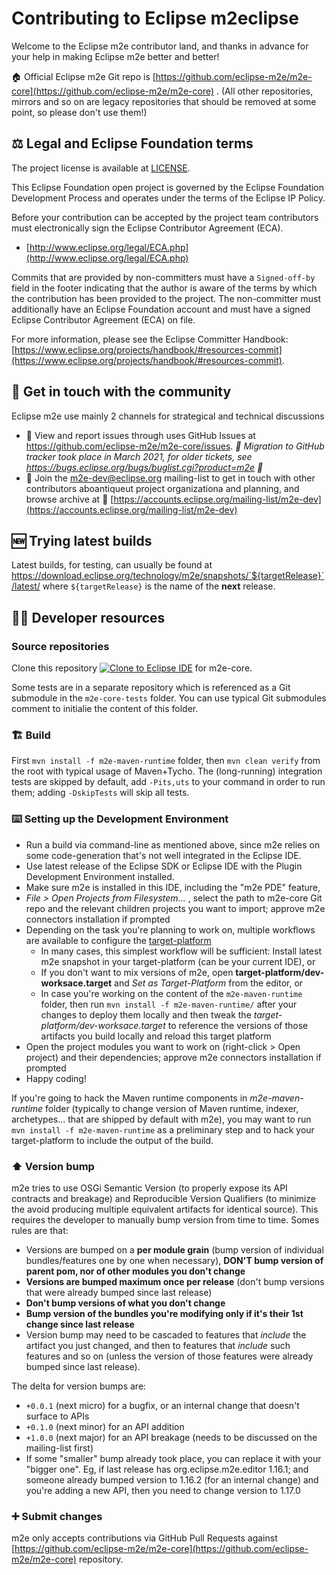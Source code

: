 # Contributing to Eclipse m2eclipse

Welcome to the Eclipse m2e contributor land, and thanks in advance for your help in making Eclipse m2e better and better!

🏠 Official Eclipse m2e Git repo is [https://github.com/eclipse-m2e/m2e-core](https://github.com/eclipse-m2e/m2e-core) . (All other repositories, mirrors and so on are legacy repositories that should be removed at some point, so please don't use them!)

## ⚖️ Legal and Eclipse Foundation terms

The project license is available at [LICENSE](LICENSE).

This Eclipse Foundation open project is governed by the Eclipse Foundation
Development Process and operates under the terms of the Eclipse IP Policy.

Before your contribution can be accepted by the project team contributors must
electronically sign the Eclipse Contributor Agreement (ECA).

* [http://www.eclipse.org/legal/ECA.php](http://www.eclipse.org/legal/ECA.php)

Commits that are provided by non-committers must have a `Signed-off-by` field in
the footer indicating that the author is aware of the terms by which the
contribution has been provided to the project. The non-committer must
additionally have an Eclipse Foundation account and must have a signed Eclipse
Contributor Agreement (ECA) on file.

For more information, please see the Eclipse Committer Handbook:
[https://www.eclipse.org/projects/handbook/#resources-commit](https://www.eclipse.org/projects/handbook/#resources-commit).

## 💬 Get in touch with the community

Eclipse m2e use mainly 2 channels for strategical and technical discussions

* 🐞 View and report issues through uses GitHub Issues at https://github.com/eclipse-m2e/m2e-core/issues. _📜 Migration to GitHub tracker took place in March 2021, for older tickets, see https://bugs.eclipse.org/bugs/buglist.cgi?product=m2e 📜_
* 📧 Join the m2e-dev@eclipse.org mailing-list to get in touch with other contributors aboantiqueut project organizationa and planning, and browse archive at 📜 [https://accounts.eclipse.org/mailing-list/m2e-dev](https://accounts.eclipse.org/mailing-list/m2e-dev)


## 🆕 Trying latest builds

Latest builds, for testing, can usually be found at https://download.eclipse.org/technology/m2e/snapshots/`${targetRelease}`/latest/ where `${targetRelease}` is the name of the **next** release.

## 🧑‍💻 Developer resources

### Source repositories

Clone this repository <a href="https://mickaelistria.github.io/redirctToEclipseIDECloneCommand/redirect.html"><img src="https://mickaelistria.github.io/redirctToEclipseIDECloneCommand/cloneToEclipseBadge.png" alt="Clone to Eclipse IDE"/></a> for m2e-core.

Some tests are in a separate repository which is referenced as a Git submodule in the `m2e-core-tests` folder. You can use typical Git submodules comment to initialie the content of this folder.

### 🏗️ Build

First `mvn install -f m2e-maven-runtime` folder, then `mvn clean verify` from the root with typical usage of Maven+Tycho. The (long-running) integration tests are skipped by default, add `-Pits,uts` to your command in order to run them; adding `-DskipTests` will skip all tests.

### ⌨️ Setting up the Development Environment

* Run a build via command-line as mentioned above, since m2e relies on some code-generation that's not well integrated in the Eclipse IDE.
* Use latest release of the Eclipse SDK or Eclipse IDE with the Plugin Development Environment installed.
* Make sure m2e is installed in this IDE, including the "m2e PDE" feature,
* _File > Open Projects from Filesystem..._ , select the path to m2e-core Git repo and the relevant children projects you want to import; approve m2e connectors installation if prompted
* Depending on the task you're planning to work on, multiple workflows are available to configure the [target-platform](https://help.eclipse.org/2021-03/topic/org.eclipse.pde.doc.user/concepts/target.htm?cp=4_1_5)
    * In many cases, this simplest workflow will be sufficient: Install latest m2e snapshot in your target-platform (can be your current IDE), or
    * If you don't want to mix versions of m2e, open  __target-platform/dev-worksace.target__  and  _Set as Target-Platform_  from the editor, or
    * In case you're working on the content of the `m2e-maven-runtime` folder, then run `mvn install -f m2e-maven-runtime/` after your changes to deploy them locally and then tweak the  _target-platform/dev-worksace.target_  to reference the versions of those artifacts you build locally and reload this target platform
* Open the project modules you want to work on (right-click > Open project) and their dependencies; approve m2e connectors installation if prompted
* Happy coding!


If you're going to hack the Maven runtime components in _m2e-maven-runtime_ folder (typically to change version of Maven runtime, indexer, archetypes... that are shipped by default with m2e), you may want to run `mvn install -f m2e-maven-runtime` as a preliminary step and to hack your target-platform to include the output of the build.

### ⬆️ Version bump

m2e tries to use OSGi Semantic Version (to properly expose its API contracts and breakage) and Reproducible Version Qualifiers (to minimize the avoid producing multiple equivalent artifacts for identical source). This requires the developer to manually bump version from time to time. Somes rules are that:

* Versions are bumped on a __per module grain__ (bump version of individual bundles/features one by one when necessary), __DON'T bump version of parent pom, nor of other modules you don't change__
* __Versions are bumped maximum once per release__ (don't bump versions that were already bumped since last release)
* __Don't bump versions of what you don't change__
* __Bump version of the bundles you're modifying only if it's their 1st change since last release__
* Version bump may need to be cascaded to features that *include* the artifact you just changed, and then to features that *include* such features and so on (unless the version of those features were already bumped since last release).

The delta for version bumps are:

* `+0.0.1` (next micro) for a bugfix, or an internal change that doesn't surface to APIs
* `+0.1.0` (next minor) for an API addition
* `+1.0.0` (next major) for an API breakage (needs to be discussed on the mailing-list first)
* If some "smaller" bump already took place, you can replace it with your "bigger one". Eg, if last release has org.eclipse.m2e.editor 1.16.1; and someone already bumped version to 1.16.2 (for an internal change) and you're adding a new API, then you need to change version to 1.17.0

### ➕ Submit changes

m2e only accepts contributions via GitHub Pull Requests against [https://github.com/eclipse-m2e/m2e-core](https://github.com/eclipse-m2e/m2e-core) repository.
